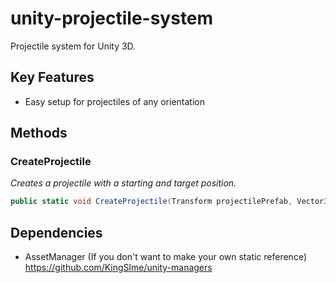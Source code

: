 # unity-projectile-system
Projectile system for Unity 3D.

## Key Features
* Easy setup for projectiles of any orientation

## Methods

### CreateProjectile
*Creates a projectile with a starting and target position.*
```cs
public static void CreateProjectile(Transform projectilePrefab, Vector3 startPosition, Vector3 targetPosition)
```

## Dependencies
* AssetManager (If you don't want to make your own static reference) https://github.com/KingSlme/unity-managers
